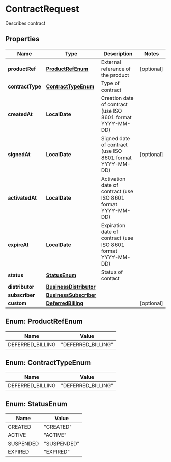 

# ContractRequest

Describes contract
## Properties

Name | Type | Description | Notes
------------ | ------------- | ------------- | -------------
**productRef** | [**ProductRefEnum**](#ProductRefEnum) | External reference of the product |  [optional]
**contractType** | [**ContractTypeEnum**](#ContractTypeEnum) | Type of contract | 
**createdAt** | **LocalDate** | Creation date of contract (use ISO 8601 format YYYY-MM-DD) | 
**signedAt** | **LocalDate** | Signed date of contract (use ISO 8601 format YYYY-MM-DD) |  [optional]
**activatedAt** | **LocalDate** | Activation date of contract (use ISO 8601 format YYYY-MM-DD) | 
**expireAt** | **LocalDate** | Expiration date of contract (use ISO 8601 format YYYY-MM-DD) | 
**status** | [**StatusEnum**](#StatusEnum) | Status of contact | 
**distributor** | [**BusinessDistributor**](BusinessDistributor.md) |  | 
**subscriber** | [**BusinessSubscriber**](BusinessSubscriber.md) |  | 
**custom** | [**DeferredBilling**](DeferredBilling.md) |  |  [optional]



## Enum: ProductRefEnum

Name | Value
---- | -----
DEFERRED_BILLING | &quot;DEFERRED_BILLING&quot;



## Enum: ContractTypeEnum

Name | Value
---- | -----
DEFERRED_BILLING | &quot;DEFERRED_BILLING&quot;



## Enum: StatusEnum

Name | Value
---- | -----
CREATED | &quot;CREATED&quot;
ACTIVE | &quot;ACTIVE&quot;
SUSPENDED | &quot;SUSPENDED&quot;
EXPIRED | &quot;EXPIRED&quot;



